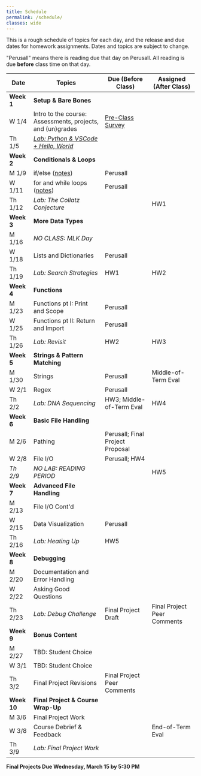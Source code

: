 ```yaml
---
title: Schedule
permalink: /schedule/
classes: wide
---
```


This is a rough schedule of topics for each day, and the release and due dates for homework assignments. Dates and topics are subject to change. 

"Perusall" means there is reading due that day on Perusall. All reading is due **before** class time on that day.


| Date	| Topics	| Due (Before Class) |	Assigned (After Class) |
| ------- | --------------- | ------------- | -------------- |
| **Week 1** | **Setup & Bare Bones** | | |
| W 1/4 | Intro to the course: Assessments, projects, and (un)grades | [Pre-Class Survey][survey] | |
| Th 1/5 | [_Lab: Python & VSCode + Hello, World_][lab-1] | | |
| **Week 2** | **Conditionals & Loops** | | |
| M 1/9 | if/else ([notes][notes-wk2-if]) | Perusall |
| W 1/11 | for and while loops ([notes][notes-wk2-loops]) | Perusall | |
| Th 1/12 | _Lab: The Collatz Conjecture_ | | HW1 |
| **Week 3** | **More Data Types** | | |
| M 1/16 | _NO CLASS: MLK Day_ | | |
| W 1/18 | Lists and Dictionaries | Perusall | |
| Th 1/19 | _Lab: Search Strategies_ | HW1 | HW2 |
| **Week 4** | **Functions** | | |
| M 1/23 | Functions pt I: Print and Scope |  Perusall |  |
| W 1/25 | Functions pt II: Return and Import | Perusall | |
| Th 1/26 | _Lab: Revisit_ | HW2 | HW3 |
| **Week 5** | **Strings & Pattern Matching** | | |
| M 1/30 | Strings | Perusall | Middle-of-Term Eval|
| W 2/1 | Regex  | Perusall |  | 
| Th 2/2 | _Lab: DNA Sequencing_ | HW3; Middle-of-Term Eval |  HW4 |
| **Week 6** | **Basic File Handling** | | |
| M 2/6 | Pathing | Perusall; Final Project Proposal | |
| W 2/8 | File I/O | Perusall; HW4 | | 
| _Th 2/9_ | _NO LAB: READING PERIOD_ | | HW5|
| **Week 7** | **Advanced File Handling** | | |
| M 2/13 | File I/O Cont'd |  | |
| W 2/15 | Data Visualization | Perusall | |
| Th 2/16 | _Lab: Heating Up_ | HW5 | |
| **Week 8** | **Debugging** | | |
| M 2/20 | Documentation and Error Handling | | | 
| W 2/22 | Asking Good Questions  | | |
| Th 2/23 | _Lab: Debug Challenge_  | Final Project Draft | Final Project Peer Comments
| **Week 9** | **Bonus Content** | | | 
| M 2/27 | TBD: Student Choice | | |
| W 3/1 | TBD: Student Choice | | |
| Th 3/2 | Final Project Revisions | Final Project Peer Comments |
| **Week 10** | **Final Project & Course Wrap-Up** | | |
| M 3/6 | Final Project Work |  | | 
| W 3/8 | Course Debrief & Feedback |  | End-of-Term Eval |
| Th 3/9 | _Lab: Final Project Work_

**Final Projects Due Wednesday, March 15 by 5:30 PM**


[syllabus]: https://alackles.github.io/CMSC-14-WT-23/syllabus/

[hw-1]: https://alackles.github.io/CMSC-140-WT-23/hwk/hwk1/
[hw-2]: https://alackles.github.io/CMSC-140-WT-23/hwk/hwk2/
[hw-3]: https://alackles.github.io/CMSC-140-WT-23/hwk/hwk3/
[hw-4]: https://alackles.github.io/CMSC-140-WT-23/hwk/hwk4/
[hw-5]: https://alackles.github.io/CMSC-140-WT-23/hwk/hwk5/
 
[lab-1]: https://alackles.github.io/CMSC-140-WT-23/labs/lab1/
[lab-2]: https://alackles.github.io/CMSC-140-WT-23/labs/lab2/
[lab-3]: https://alackles.github.io/CMSC-140-WT-23/labs/lab3/
[lab-4]: https://alackles.github.io/CMSC-140-WT-23/labs/lab4/
[lab-5]: https://alackles.github.io/CMSC-140-WT-23/labs/lab5/
[lab-6]: https://alackles.github.io/CMSC-140-WT-23/labs/lab7/
[lab-7]: https://alackles.github.io/CMSC-140-WT-23/labs/lab8/

[notes-wk1-vars]: https://alackles.github.io/CMSC-140-WT-23/lectures/wk1-vars/
[notes-wk2-if]: https://alackles.github.io/CMSC-140-WT-23/lectures/wk2-if/
[notes-wk2-loops]:https://alackles.github.io/CMSC-140-WT-23/lectures/wk2-loops/
[notes-wk3-functions]:https://alackles.github.io/CMSC-140-WT-23/lectures/wk3-functions/
[notes-wk3-scope]:https://alackles.github.io/CMSC-140-WT-23/lectures/wk3-scope/
[notes-wk4-imports]:https://alackles.github.io/CMSC-140-WT-23/lectures/wk3-imports/
[notes-wk4-lists]:https://alackles.github.io/CMSC-140-WT-23/lectures/wk4-lists/
[notes-wk4-dicts]:https://alackles.github.io/CMSC-140-WT-23/lectures/wk4-dicts/
[notes-wk5-strings]:https://alackles.github.io/CMSC-140-WT-23/lectures/wk5-strings/
[notes-wk5-regex]:https://alackles.github.io/CMSC-140-WT-23/lectures/wk5-regex/
[notes-wk6-pathing]:https://alackles.github.io/CMSC-140-WT-23/lectures/wk6-pathing/
[notes-wk6-file]:https://alackles.github.io/CMSC-140-WT-23/lectures/wk6-basic-io/
[notes-wk7-file]:https://alackles.github.io/CMSC-140-WT-23/lectures/wk7-adv-io/
[notes-wk8-docs]:https://alackles.github.io/CMSC-140-WT-23/lectures/wk8-docs/
[notes-wk8-mwe]:https://alackles.github.io/CMSC-140-WT-23/lectures/wk8-mwe/
[notes-wk9-imports2]:https://alackles.github.io/CMSC-140-WT-23/lectures/wk9-imports2/

[survey]: https://forms.gle/iBCowEvcXXYFTmG57
[mid-eval]: https://forms.gle/fqZHa3oJBHAAtmHa8
